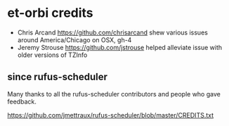 
# et-orbi credits

* Chris Arcand https://github.com/chrisarcand shew various issues around America/Chicago on OSX, gh-4
* Jeremy Strouse https://github.com/jstrouse helped alleviate issue with older versions of TZInfo


## since rufus-scheduler

Many thanks to all the rufus-scheduler contributors and people who gave feedback.

https://github.com/jmettraux/rufus-scheduler/blob/master/CREDITS.txt

